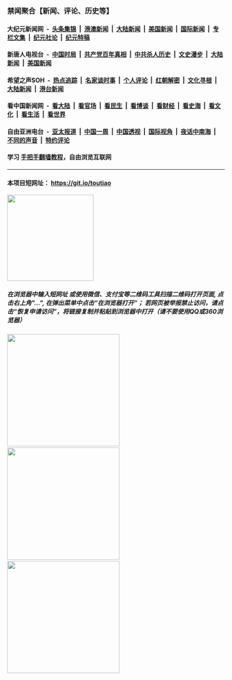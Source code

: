 ### 禁闻聚合【新闻、评论、历史等】

#### 大纪元新闻网 &nbsp;-&nbsp; [头条集锦](indexes/E头条集锦.md?t=02071622) &nbsp;|&nbsp; [港澳新闻](indexes/E港澳新闻.md?t=02071622)  &nbsp;|&nbsp; [大陆新闻](indexes/E大陆新闻.md?t=02071622) &nbsp;|&nbsp; [美国新闻](indexes/E美国新闻.md?t=02071622) &nbsp;|&nbsp; [国际新闻](indexes/E国际新闻.md?t=02071622) &nbsp;|&nbsp; [专栏文集](indexes/E专栏文集.md?t=02071622) &nbsp;|&nbsp; [纪元社论](indexes/E纪元社论.md?t=02071622) &nbsp;|&nbsp; [纪元特稿](indexes/E纪元特稿.md?t=02071622) 

#### 新唐人电视台 &nbsp;-&nbsp; [中国时局](indexes/N中国时局.md?t=02071622) &nbsp;|&nbsp; [共产党百年真相](indexes/N共产党百年真相.md?t=02071622) &nbsp;|&nbsp; [中共杀人历史](indexes/N中共杀人历史.md?t=02071622) &nbsp;|&nbsp; [文史漫步](indexes/N文史漫步.md?t=02071622) &nbsp;|&nbsp; [大陆新闻](indexes/N大陆新闻.md?t=02071622) &nbsp;|&nbsp; [美国新闻](indexes/N美国新闻.md?t=02071622)

#### 希望之声SOH &nbsp;-&nbsp; [热点追踪](indexes/H热点追踪.md?t=02071622) &nbsp;|&nbsp; [名家谈时事](indexes/H名家谈时事.md?t=02071622) &nbsp;|&nbsp; [个人评论](indexes/H个人评论.md?t=02071622)  &nbsp;|&nbsp; [红朝解密](indexes/H红朝解密.md?t=02071622) &nbsp;|&nbsp; [文化寻根](indexes/H文化寻根.md?t=02071622) &nbsp;|&nbsp; [大陆新闻](indexes/H大陆新闻.md?t=02071622) &nbsp;|&nbsp; [港台新闻](indexes/H港台新闻.md?t=02071622)

#### 看中国新闻网 &nbsp;-&nbsp; [看大陆](indexes/S看大陆.md?t=02071622) &nbsp;|&nbsp; [看官场](indexes/S看官场.md?t=02071622) &nbsp;|&nbsp; [看民生](indexes/S看民生.md?t=02071622)  &nbsp;|&nbsp; [看博谈](indexes/S看博谈.md?t=02071622) &nbsp;|&nbsp; [看财经](indexes/S看财经.md?t=02071622) &nbsp;|&nbsp; [看史海](indexes/S看史海.md?t=02071622) &nbsp;|&nbsp; [看文化](indexes/S看文化.md?t=02071622) &nbsp;|&nbsp; [看生活](indexes/S看生活.md?t=02071622) &nbsp;|&nbsp; [看世界](indexes/S看世界.md?t=02071622)

#### 自由亚洲电台 &nbsp;-&nbsp; [亚太报道](indexes/R亚太报道.md?t=02071622) &nbsp;|&nbsp; [中国一周](indexes/R中国一周.md?t=02071622) &nbsp;|&nbsp; [中国透视](indexes/R中国透视.md?t=02071622)  &nbsp;|&nbsp; [国际视角](indexes/R国际视角.md?t=02071622) &nbsp;|&nbsp; [夜话中南海](indexes/R夜话中南海.md?t=02071622) &nbsp;|&nbsp; [不同的声音](indexes/R不同的声音.md?t=02071622) &nbsp;|&nbsp; [特约评论](indexes/R特约评论.md?t=02071622)

#### 学习 [手把手翻墙教程](https://github.com/gfw-breaker/guides/wiki)，自由浏览互联网

----

#### 本项目短网址： https://git.io/toutiao
<img src="https://raw.githubusercontent.com/gfw-breaker/banned-news/master/scripts/img/qr.png" width="200px"/>  

##### 在浏览器中输入短网址 或使用微信、支付宝等二维码工具扫描二维码打开页面, 点击右上角"...", 在弹出菜单中点击“在浏览器打开”； 若网页被举报禁止访问，请点击“恢复申请访问”，将链接复制并粘贴到浏览器中打开（请不要使用QQ或360浏览器）

<img src="https://raw.githubusercontent.com/gfw-breaker/banned-news/master/scripts/img/1.png" width="260px"/> &nbsp; <img src="https://raw.githubusercontent.com/gfw-breaker/banned-news/master/scripts/img/2.png" width="260px"/> &nbsp; <img src="https://raw.githubusercontent.com/gfw-breaker/banned-news/master/scripts/img/3.png" width="260px"/>
